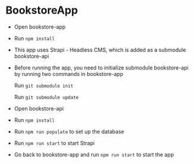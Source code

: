 # BookstoreApp

- Open bookstore-app

- Run `npm install`

- This app uses Strapi - Headless CMS, which is added as a submodule bookstore-api

- Before running the app, you need to initialize submodule bookstore-api by running two commands in bookstore-app

  Run `git submodule init`
  
  Run `git submodule update`

- Open bookstore-api

- Run `npm install`

- Run `npm run populate` to set up the database

- Run `npm run start` to start Strapi 

- Go back to bookstore-app and run `npm run start` to start the app